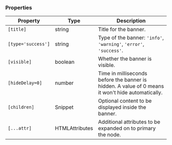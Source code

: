 ### Properties

| Property           | Type                           | Description                                                                                       |
| ------------------ | ------------------------------ | ------------------------------------------------------------------------------------------------- |
| `[title]`          | string                         | Title for the banner.                                                                             |
| `[type='success']` | string                         | Type of the banner: `'info'`, `'warning'`, `'error'`, `'success'`.                                |
| `[visible]`        | boolean                        | Whether the banner is visible.                                                                    |
| `[hideDelay=0]`    | number                         | Time in milliseconds before the banner is hidden. A value of 0 means it won't hide automatically. |
| `[children]`       | Snippet                        | Optional content to be displayed inside the banner.                                               |
| `[...attr] `       | HTMLAttributes<HTMLDivElement> | Additional attributes to be expanded on to primary the node.                                                     |
